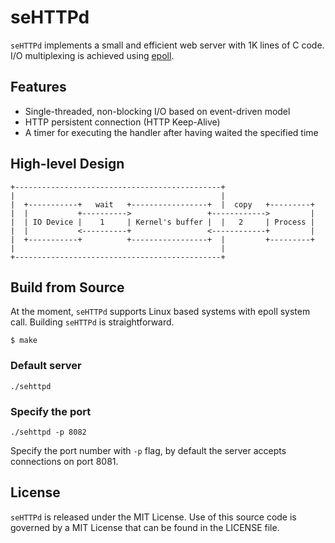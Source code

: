 # seHTTPd

`seHTTPd` implements a small and efficient web server with 1K lines of C code.
I/O multiplexing is achieved using [epoll](http://man7.org/linux/man-pages/man7/epoll.7.html).

## Features

* Single-threaded, non-blocking I/O based on event-driven model
* HTTP persistent connection (HTTP Keep-Alive)
* A timer for executing the handler after having waited the specified time

## High-level Design

```text
+----------------------------------------------+
|                                              |
|  +-----------+   wait   +-----------------+  |  copy   +---------+
|  |           +---------->                 +------------>         |
|  | IO Device |    1     | Kernel's buffer |  |   2     | Process |
|  |           <----------+                 <------------+         |
|  +-----------+          +-----------------+  |         +---------+
|                                              |
+----------------------------------------------+
```

## Build from Source

At the moment, `seHTTPd` supports Linux based systems with epoll system call.
Building `seHTTPd` is straightforward.
```shell
$ make
```

### Default server 
```shell
./sehttpd
```

### Specify the port
```shell
./sehttpd -p 8082 
```

Specify the port number with `-p` flag, by default the server accepts connections on port 8081.

## License
`seHTTPd` is released under the MIT License. Use of this source code is governed
by a MIT License that can be found in the LICENSE file.
